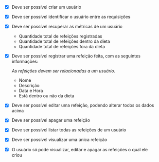 - [x] Deve ser possível criar um usuário
- [x] Deve ser possível identificar o usuário entre as requisições
- [x] Deve ser possível recuperar as métricas de um usuário
    - Quantidade total de refeições registradas
    - Quantidade total de refeições dentro da dieta
    - Quantidade total de refeições fora da dieta

- [x] Deve ser possível registrar uma refeição feita, com as seguintes informações:
    
    *As refeições devem ser relacionadas a um usuário.*
    - Nome
    - Descrição
    - Data e Hora
    - Está dentro ou não da dieta

- [x] Deve ser possível editar uma refeição, podendo alterar todos os dados acima
- [x] Deve ser possível apagar uma refeição
- [x] Deve ser possível listar todas as refeições de um usuário
- [x] Deve ser possível visualizar uma única refeição

    
- [x] O usuário só pode visualizar, editar e apagar as refeições o qual ele criou